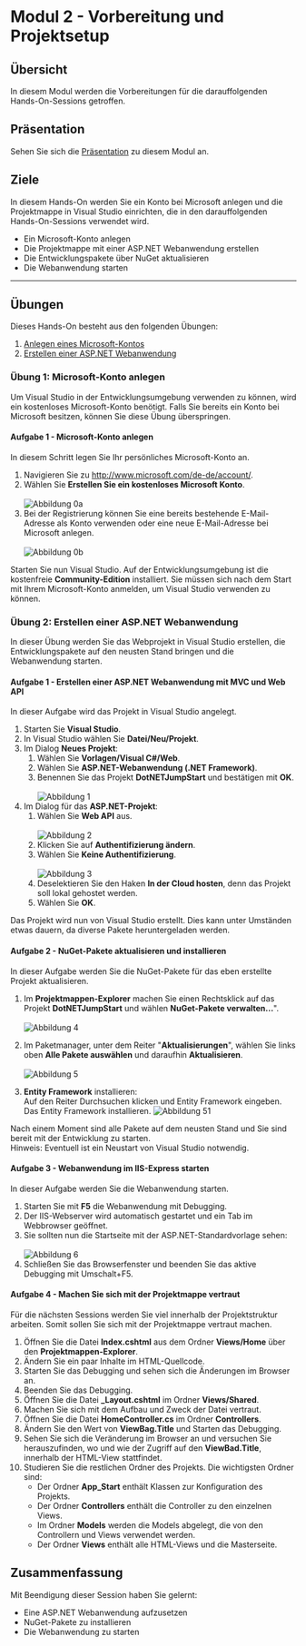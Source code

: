 # Modul 2 - Vorbereitung und Projektsetup

## Übersicht

In diesem Modul werden die Vorbereitungen für die darauffolgenden Hands-On-Sessions getroffen.

## Präsentation

Sehen Sie sich die [Präsentation](Vorbereitung%20und%20Projektsetup.pptx) zu diesem Modul an.

## Ziele

In diesem Hands-On werden Sie ein Konto bei Microsoft anlegen und die Projektmappe in Visual Studio einrichten, die in den darauffolgenden Hands-On-Sessions verwendet wird.

- Ein Microsoft-Konto anlegen
- Die Projektmappe mit einer ASP.NET Webanwendung erstellen
- Die Entwicklungspakete über NuGet aktualisieren
- Die Webanwendung starten

---

## Übungen
Dieses Hands-On besteht aus den folgenden Übungen:<br/>
1. <a href="#Exercise1">Anlegen eines Microsoft-Kontos</a><br/>
2. <a href="#Exercise2">Erstellen einer ASP.NET Webanwendung</a>

<a name="Exercise1"></a>
### Übung 1: Microsoft-Konto anlegen
Um Visual Studio in der Entwicklungsumgebung verwenden zu können, wird ein kostenloses Microsoft-Konto benötigt. Falls Sie bereits ein Konto bei Microsoft besitzen, können Sie diese Übung überspringen.

#### Aufgabe 1 - Microsoft-Konto anlegen
In diesem Schritt legen Sie Ihr persönliches Microsoft-Konto an.

1. Navigieren Sie zu <a href="http://www.microsoft.com/de-de/account/" target="_blank">http://www.microsoft.com/de-de/account/</a>.
2. Wählen Sie **Erstellen Sie ein kostenloses Microsoft Konto**.<br/><br/>
   ![](_images/account-1.png?raw=true "Abbildung 0a")
3. Bei der Registrierung können Sie eine bereits bestehende E-Mail-Adresse als Konto verwenden oder eine neue E-Mail-Adresse bei Microsoft anlegen.<br/><br/>
   ![](_images/account-2.png?raw=true "Abbildung 0b")

Starten Sie nun Visual Studio. Auf der Entwicklungsumgebung ist die kostenfreie **Community-Edition** installiert. Sie müssen sich nach dem Start mit Ihrem Microsoft-Konto anmelden, um Visual Studio verwenden zu können.

<a name="Exercise2"></a>
### Übung 2: Erstellen einer ASP.NET Webanwendung

In dieser Übung werden Sie das Webprojekt in Visual Studio erstellen, die Entwicklungspakete auf den neusten Stand bringen und die Webanwendung starten.

#### Aufgabe 1 - Erstellen einer ASP.NET Webanwendung mit MVC und Web API
In dieser Aufgabe wird das Projekt in Visual Studio angelegt.

1. Starten Sie **Visual Studio**.
2. In Visual Studio wählen Sie **Datei/Neu/Projekt**.
3. Im Dialog **Neues Projekt**:
   1. Wählen Sie **Vorlagen/Visual C#/Web**.
   2. Wählen Sie **ASP.NET-Webanwendung (.NET Framework)**.
   3. Benennen Sie das Projekt **DotNETJumpStart** und bestätigen mit **OK**.<br/><br/>
   ![](_images/new-web-project.png?raw=true "Abbildung 1")
4. Im Dialog für das **ASP.NET-Projekt**:
   1. Wählen Sie **Web API** aus.<br/><br/>
   ![](_images/web-project-types.png?raw=true "Abbildung 2")
   2. Klicken Sie auf **Authentifizierung ändern**.
   3. Wählen Sie **Keine Authentifizierung**.<br/><br/>
   ![](_images/web-project-auth.png?raw=true "Abbildung 3")
   4. Deselektieren Sie den Haken **In der Cloud hosten**, denn das Projekt soll lokal gehostet werden.
   5. Wählen Sie **OK**.

Das Projekt wird nun von Visual Studio erstellt. Dies kann unter Umständen etwas dauern, da diverse Pakete heruntergeladen werden.

#### Aufgabe 2 - NuGet-Pakete aktualisieren und installieren
In dieser Aufgabe werden Sie die NuGet-Pakete für das eben erstellte Projekt aktualisieren. 

1. Im **Projektmappen-Explorer** machen Sie einen Rechtsklick auf das Projekt **DotNETJumpStart** und wählen **NuGet-Pakete verwalten...**".<br/><br/>
   ![](_images/manage-nuget-packages.png?raw=true "Abbildung 4")
2. Im Paketmanager, unter dem Reiter "**Aktualisierungen**", wählen Sie links oben **Alle Pakete auswählen** und daraufhin **Aktualisieren**.<br/><br/>
   ![](_images/update-nuget-packages.png?raw=true "Abbildung 5")
   
3. **Entity Framework** installieren:   
   Auf den Reiter Durchsuchen klicken und Entity Framework eingeben. Das Entity Framework installieren.
   ![](_images/update-nuget-packages.png?raw=true "Abbildung 51")

Nach einem Moment sind alle Pakete auf dem neusten Stand und Sie sind bereit mit der Entwicklung zu starten.  
Hinweis: Eventuell ist ein Neustart von Visual Studio notwendig.



#### Aufgabe 3 - Webanwendung im IIS-Express starten
In dieser Aufgabe werden Sie die Webanwendung starten.

1. Starten Sie mit **F5** die Webanwendung mit Debugging.
2. Der IIS-Webserver wird automatisch gestartet und ein Tab im Webbrowser geöffnet.
3. Sie sollten nun die Startseite mit der ASP.NET-Standardvorlage sehen:<br/><br/>
    ![](_images/asp.net-projekt.png?raw=true "Abbildung 6")
4. Schließen Sie das Browserfenster und beenden Sie das aktive Debugging mit Umschalt+F5.

#### Aufgabe 4 - Machen Sie sich mit der Projektmappe vertraut
Für die nächsten Sessions werden Sie viel innerhalb der Projektstruktur arbeiten. Somit sollen Sie sich mit der Projektmappe vertraut machen.

1. Öffnen Sie die Datei **Index.cshtml** aus dem Ordner **Views/Home** über den **Projektmappen-Explorer**.
2. Ändern Sie ein paar Inhalte im HTML-Quellcode.
3. Starten Sie das Debugging und sehen sich die Änderungen im Browser an.
4. Beenden Sie das Debugging.
5. Öffnen Sie die Datei **_Layout.cshtml** im Ordner **Views/Shared**.
6. Machen Sie sich mit dem Aufbau und Zweck der Datei vertraut.
7. Öffnen Sie die Datei **HomeController.cs** im Ordner **Controllers**.
8. Ändern Sie den Wert von **ViewBag.Title** und Starten das Debugging.
9. Sehen Sie sich die Veränderung im Browser an und versuchen Sie herauszufinden, wo und wie der Zugriff auf den **ViewBad.Title**, innerhalb der HTML-View stattfindet.
10. Studieren Sie die restlichen Ordner des Projekts. Die wichtigsten Ordner sind:
	- Der Ordner **App_Start** enthält  Klassen zur Konfiguration des Projekts.
	- Der Ordner **Controllers** enthält die Controller zu den einzelnen Views.
	- Im Ordner **Models** werden die Models abgelegt, die von den Controllern und Views verwendet werden.
	- Der Ordner **Views** enthält alle HTML-Views und die Masterseite.

## Zusammenfassung

Mit Beendigung dieser Session haben Sie gelernt:  
- Eine ASP.NET Webanwendung aufzusetzen  
- NuGet-Pakete zu installieren  
- Die Webanwendung zu starten
